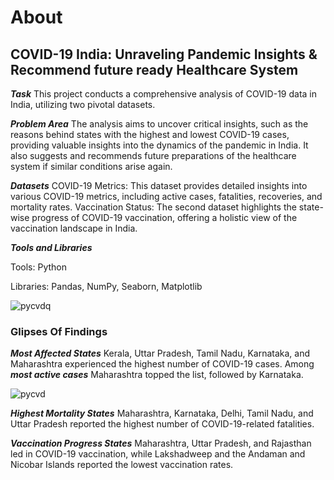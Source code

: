 # About
## COVID-19 India: Unraveling Pandemic Insights & Recommend future ready Healthcare System
***Task***
This project conducts a comprehensive analysis of COVID-19 data in India, utilizing two pivotal datasets.

***Problem Area***
The analysis aims to uncover critical insights, such as the reasons behind states with the highest and lowest COVID-19 cases, providing valuable insights into the dynamics of the pandemic in India. It also suggests and recommends future preparations of the healthcare system if similar conditions arise again.

***Datasets***
COVID-19 Metrics: This dataset provides detailed insights into various COVID-19 metrics, including active cases, fatalities, recoveries, and mortality rates.
Vaccination Status: The second dataset highlights the state-wise progress of COVID-19 vaccination, offering a holistic view of the vaccination landscape in India.

***Tools and Libraries***

Tools: Python

Libraries: Pandas, NumPy, Seaborn, Matplotlib

![pycvdq](https://github.com/shaikhazhar689/Python_Project_Covid_19_India/assets/134381942/6ab75b8c-b1c0-4691-b56b-8431cc858633)

### Glipses Of Findings

***Most Affected States*** Kerala, Uttar Pradesh, Tamil Nadu, Karnataka, and Maharashtra experienced the highest number of COVID-19 cases. Among ***most active cases*** Maharashtra topped the list, followed by Karnataka.

![pycvd](https://github.com/shaikhazhar689/Python_Project_Covid_19_India/assets/134381942/11f85754-986c-43d3-ba32-7519dc5ea780)

***Highest Mortality
States*** Maharashtra, Karnataka, Delhi, Tamil Nadu, and Uttar Pradesh reported the highest number of COVID-19-related fatalities.

***Vaccination Progress
States*** Maharashtra, Uttar Pradesh, and Rajasthan led in COVID-19 vaccination, while Lakshadweep and the Andaman and Nicobar Islands reported the lowest vaccination rates.




